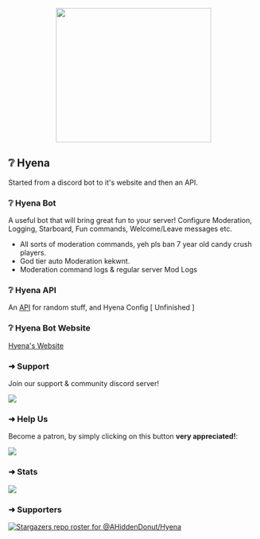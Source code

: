 <p align="center">
    <img src="https://hyenabot.xyz/images/logo.png" width="311.25" height="270"/>
</p>


## **❔ Hyena**
Started from a discord bot to it's website and then an API.

### **❔ Hyena Bot**
A useful bot that will bring great fun to your server! Configure Moderation, Logging, Starboard, Fun commands, Welcome/Leave messages etc.

* All sorts of moderation commands, yeh pls ban 7 year old candy crush players.
* God tier auto Moderation kekwnt.
* Moderation command logs & regular server Mod Logs


### **❔ Hyena API**
An [API](https://api.hyenabot.xyz/) for random stuff, and Hyena Config [ Unfinished ]

### **❔ Hyena Bot Website**
[Hyena's Website](https://hyenabot.xyz/)

### ➜ Support
Join our support & community discord server!

[![](https://i.ibb.co/Y3kq58Z/Untitled.png)](https://discord.gg/cHYWdK5GNt)

### ➜ Help Us
Become a patron, by simply clicking on this button **very appreciated!**:

[![](https://c5.patreon.com/external/logo/become_a_patron_button.png)](https://www.patreon.com/hyenabot)

### ➜ Stats

[![](https://top.gg/api/widget/790892810243932160.svg)](https://top.gg/bot/790892810243932160) 

### ➜ Supporters
[![Stargazers repo roster for @AHiddenDonut/Hyena](https://reporoster.com/stars/AHiddenDonut/Hyena)](https://github.com/AHiddenDonut/Hyena/stargazers)